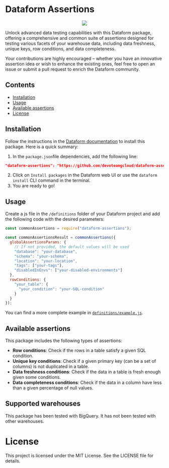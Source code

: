 # Dataform Assertions

<p align="center">
<img src="https://github.com/devoteamgcloud/dataform-assertions/actions/workflows/publish-package.yaml/badge.svg">

</p>


Unlock advanced data testing capabilities with this Dataform package, offering a comprehensive and common suite of assertions designed for testing various facets of your warehouse data, including data freshness, unique keys, row conditions, and data completeness. 

Your contributions are highly encouraged – whether you have an innovative assertion idea or wish to enhance the existing ones, feel free to open an issue or submit a pull request to enrich the Dataform community.

## Contents

- [Installation](#installation)
- [Usage](#usage)
- [Available assertions](#available-assertions)
- [License](#license)

## Installation

Follow the instructions in the [Dataform documentation](https://cloud.google.com/dataform/docs/install-package) to install this package. Here is a quick summary:

1. In the `package.json`file dependencies, add the following line:
```json
"dataform-assertions": "https://github.com/devoteamgcloud/dataform-assertions/archive/refs/tags/[RELEASE_VERSION].tar.gz"
```
2. Click on `Install packages` in the Dataform web UI or use the `dataform install` CLI command in the terminal.
3. You are ready to go!

## Usage

Create a js file in the `/definitions` folder of your Dataform project and add the following code with the desired parameters:

```javascript
const commonAssertions = require("dataform-assertions");

const commonAssertionsResult = commonAssertions({
  globalAssertionsParams: {
    // If not provided, the default values will be used
    "database": "your-database",
    "schema": "your-schema",
    "location": "your-location",
    "tags": ["your-tags"],
    "disabledInEnvs": ["your-disabled-environments"]
  },
  rowConditions: {
    "your_table": {
      "your_condition": "your-SQL-condition"
    }
  }
});
```

You can find a more complete example in [`definitions/example.js`](./definitions/example.js).


## Available assertions

This package includes the following types of assertions:

- **Row conditions**: Check if the rows in a table satisfy a given SQL condition.
- **Unique key conditions**: Check if a given primary key (can be a set of columns) is not duplicated in a table.
- **Data freshness conditions**: Check if the data in a table is fresh enough given some conditions.
- **Data completeness conditions**: Check if the data in a column have less than a given percentage of null values.

## Supported warehouses

This package has been tested with BigQuery. It has not been tested with other warehouses.

# License

This project is licensed under the MIT License. See the LICENSE file for details.

